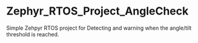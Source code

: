# Zephyr_RTOS_Project_AngleCheck
Simple Zehpyr RTOS project for Detecting and warning when the angle/tilt threshold is reached.
